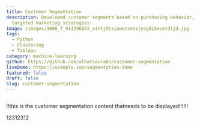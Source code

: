 ```yaml
---
title: Customer Segmentation
description: Developed customer segments based on purchasing behavior, enabling
  targeted marketing strategies.
image: /images/1000_f_914296072_xintj9txiawotzeszjysg8ibecwtdtjd.jpg
tags:
  - Python
  - Clustering
  - Tableau
category: machine-learning
github: https://github.com/alhatsaurabh/customer-segmentation
liveDemo: https://example.com/segmentation-demo
featured: false
draft: false
slug: customer-segmentation
---
```

![]()

!!t﻿his is the customer segmentation content thatneeds to be displayed!!!!!!

1﻿2312312